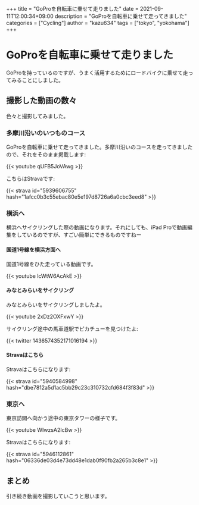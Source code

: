 +++
title = "GoProを自転車に乗せて走りました"
date = 2021-09-11T12:00:34+09:00
description = "GoProを自転車に乗せて走ってきました"
categories = ["Cycling"]
author = "kazu634"
tags = ["tokyo", "yokohama"]
+++

# GoProを自転車に乗せて走りました
GoProを持っているのですが、うまく活用するためにロードバイクに乗せて走ってみることにしました。

## 撮影した動画の数々
色々と撮影してみました。

### 多摩川沿いのいつものコース
GoProを自転車に乗せて走ってきました。多摩川沿いのコースを走ってきましたので、それをそのまま掲載します:

{{< youtube qUFB5JoVAwg >}}

こちらはStravaです:

{{< strava id="5939606755" hash="1afcc0b3c55ebac80e5e197d8726a6a0cbc3eed8" >}}

### 横浜へ
横浜へサイクリングした際の動画になります。それにしても、iPad Proで動画編集をしているのですが、すごい簡単にできるものですねー

#### 国道1号線を横浜方面へ
国道1号線をひた走っている動画です。

{{< youtube lcWtW6AcAkE >}}

#### みなとみらいをサイクリング
みなとみらいをサイクリングしましたよ。

{{< youtube 2xDz2OXFxwY >}}

サイクリング途中の馬車道駅でピカチューを見つけたよ:

{{< twitter 1436574352171016194 >}}

#### Stravaはこちら
Stravaはこちらになります:

{{< strava id="5940584998" hash="dbe7812a5d1ac5bb29c23c310732cfd684f3f83d" >}}

### 東京へ
東京訪問へ向かう途中の東京タワーの様子です。

{{< youtube WIwzsA2IcBw >}}

Stravaはこちらになります:

{{< strava id="5946112861" hash="06336de03d4e73dd48e1dab0f90fb2a265b3c8e1" >}}

## まとめ
引き続き動画を撮影していこうと思います。